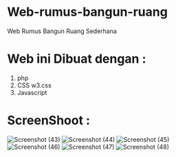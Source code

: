 # Web-rumus-bangun-ruang
Web Rumus Bangun Ruang Sederhana

# Web ini Dibuat dengan :
1. php
2. CSS w3.css
3. Javascript

# ScreenShoot :
![Screenshot (43)](https://user-images.githubusercontent.com/44965704/67259759-c277b000-f4c1-11e9-9bb0-ca6eecf04179.png)
![Screenshot (44)](https://user-images.githubusercontent.com/44965704/67259760-c277b000-f4c1-11e9-85ab-ca5c6f3b6607.png)
![Screenshot (45)](https://user-images.githubusercontent.com/44965704/67259761-c277b000-f4c1-11e9-8ac5-921c4971a38d.png)
![Screenshot (46)](https://user-images.githubusercontent.com/44965704/67259762-c3104680-f4c1-11e9-8fae-6a45616dfa58.png)
![Screenshot (47)](https://user-images.githubusercontent.com/44965704/67259763-c3104680-f4c1-11e9-92e8-c1c53f9ea231.png)
![Screenshot (48)](https://user-images.githubusercontent.com/44965704/67259764-c3a8dd00-f4c1-11e9-8043-84163b497ab9.png)
